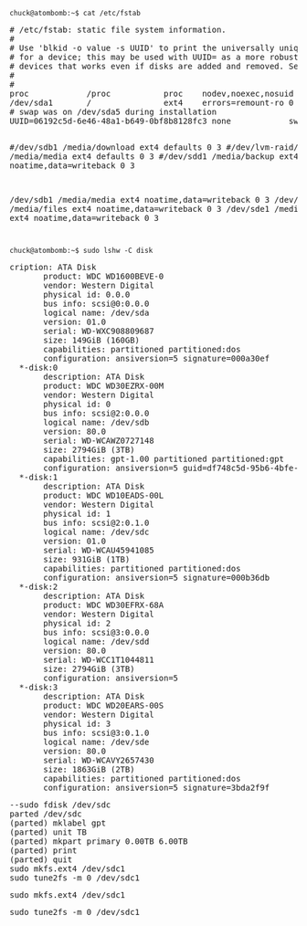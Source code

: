 <code>
chuck@atombomb:~$ cat /etc/fstab
</code>
<pre>
# /etc/fstab: static file system information.
#
# Use 'blkid -o value -s UUID' to print the universally unique identifier
# for a device; this may be used with UUID= as a more robust way to name
# devices that works even if disks are added and removed. See fstab(5).
#
# <file system> <mount point>   <type>  <options>       <dump>  <pass>
proc            /proc           proc    nodev,noexec,nosuid 0       0
/dev/sda1       /               ext4    errors=remount-ro 0       1
# swap was on /dev/sda5 during installation
UUID=06192c5d-6e46-48a1-b649-0bf8b8128fc3 none            swap    sw              0       0

#/dev/sdb1 /media/download ext4 defaults 0 3
#/dev/lvm-raid/lvm0 /media/media ext4 defaults 0 3
#/dev/sdd1 /media/backup ext4 noatime,data=writeback 0 3

/dev/sdb1 /media/media ext4 noatime,data=writeback 0 3
/dev/sdc1 /media/files ext4 noatime,data=writeback 0 3
/dev/sde1 /media/download ext4 noatime,data=writeback 0 3
</pre>

<code>
chuck@atombomb:~$ sudo lshw -C disk
</code>

<pre>
cription: ATA Disk
       product: WDC WD1600BEVE-0
       vendor: Western Digital
       physical id: 0.0.0
       bus info: scsi@0:0.0.0
       logical name: /dev/sda
       version: 01.0
       serial: WD-WXC908809687
       size: 149GiB (160GB)
       capabilities: partitioned partitioned:dos
       configuration: ansiversion=5 signature=000a30ef
  *-disk:0
       description: ATA Disk
       product: WDC WD30EZRX-00M
       vendor: Western Digital
       physical id: 0
       bus info: scsi@2:0.0.0
       logical name: /dev/sdb
       version: 80.0
       serial: WD-WCAWZ0727148
       size: 2794GiB (3TB)
       capabilities: gpt-1.00 partitioned partitioned:gpt
       configuration: ansiversion=5 guid=df748c5d-95b6-4bfe-9937-12f05766a78c
  *-disk:1
       description: ATA Disk
       product: WDC WD10EADS-00L
       vendor: Western Digital
       physical id: 1
       bus info: scsi@2:0.1.0
       logical name: /dev/sdc
       version: 01.0
       serial: WD-WCAU45941085
       size: 931GiB (1TB)
       capabilities: partitioned partitioned:dos
       configuration: ansiversion=5 signature=000b36db
  *-disk:2
       description: ATA Disk
       product: WDC WD30EFRX-68A
       vendor: Western Digital
       physical id: 2
       bus info: scsi@3:0.0.0
       logical name: /dev/sdd
       version: 80.0
       serial: WD-WCC1T1044811
       size: 2794GiB (3TB)
       configuration: ansiversion=5
  *-disk:3
       description: ATA Disk
       product: WDC WD20EARS-00S
       vendor: Western Digital
       physical id: 3
       bus info: scsi@3:0.1.0
       logical name: /dev/sde
       version: 80.0
       serial: WD-WCAVY2657430
       size: 1863GiB (2TB)
       capabilities: partitioned partitioned:dos
       configuration: ansiversion=5 signature=3bda2f9f
</pre>

<pre>
--sudo fdisk /dev/sdc
parted /dev/sdc
(parted) mklabel gpt
(parted) unit TB
(parted) mkpart primary 0.00TB 6.00TB
(parted) print
(parted) quit
sudo mkfs.ext4 /dev/sdc1 
sudo tune2fs -m 0 /dev/sdc1
</pre>

<pre>
sudo mkfs.ext4 /dev/sdc1
</pre>

<pre>
sudo tune2fs -m 0 /dev/sdc1
</pre>
